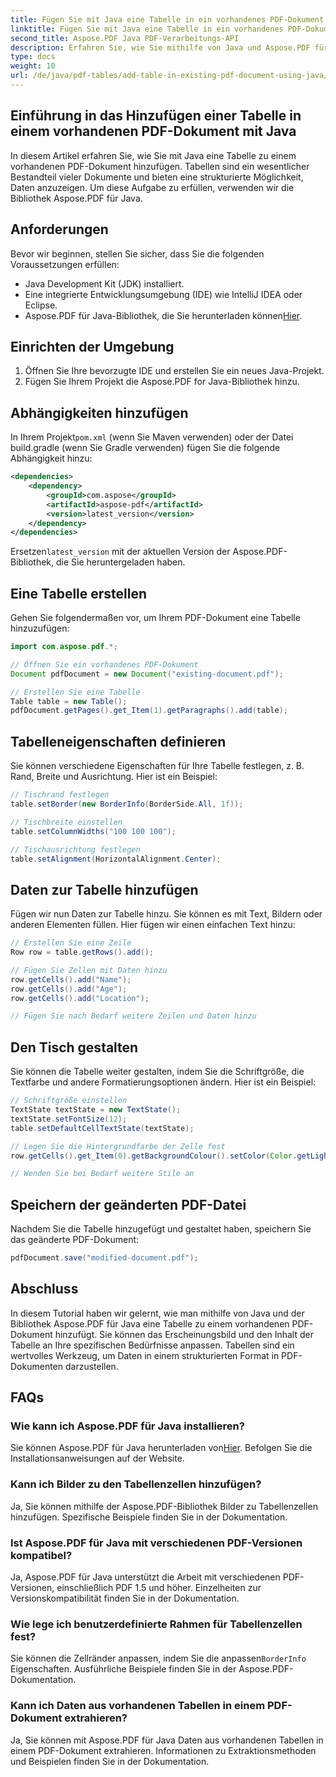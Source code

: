 ```yaml
---
title: Fügen Sie mit Java eine Tabelle in ein vorhandenes PDF-Dokument ein
linktitle: Fügen Sie mit Java eine Tabelle in ein vorhandenes PDF-Dokument ein
second_title: Aspose.PDF Java PDF-Verarbeitungs-API
description: Erfahren Sie, wie Sie mithilfe von Java und Aspose.PDF für Java Tabellen zu vorhandenen PDF-Dokumenten hinzufügen. Schritt-für-Schritt-Anleitung mit Codebeispielen.
type: docs
weight: 10
url: /de/java/pdf-tables/add-table-in-existing-pdf-document-using-java/
---
```


## Einführung in das Hinzufügen einer Tabelle in einem vorhandenen PDF-Dokument mit Java

In diesem Artikel erfahren Sie, wie Sie mit Java eine Tabelle zu einem vorhandenen PDF-Dokument hinzufügen. Tabellen sind ein wesentlicher Bestandteil vieler Dokumente und bieten eine strukturierte Möglichkeit, Daten anzuzeigen. Um diese Aufgabe zu erfüllen, verwenden wir die Bibliothek Aspose.PDF für Java.

## Anforderungen

Bevor wir beginnen, stellen Sie sicher, dass Sie die folgenden Voraussetzungen erfüllen:

- Java Development Kit (JDK) installiert.
- Eine integrierte Entwicklungsumgebung (IDE) wie IntelliJ IDEA oder Eclipse.
-  Aspose.PDF für Java-Bibliothek, die Sie herunterladen können[Hier](https://releases.aspose.com/pdf/java/).

## Einrichten der Umgebung

1. Öffnen Sie Ihre bevorzugte IDE und erstellen Sie ein neues Java-Projekt.
2. Fügen Sie Ihrem Projekt die Aspose.PDF for Java-Bibliothek hinzu.

## Abhängigkeiten hinzufügen

 In Ihrem Projekt`pom.xml` (wenn Sie Maven verwenden) oder der Datei build.gradle (wenn Sie Gradle verwenden) fügen Sie die folgende Abhängigkeit hinzu:

```xml
<dependencies>
    <dependency>
        <groupId>com.aspose</groupId>
        <artifactId>aspose-pdf</artifactId>
        <version>latest_version</version>
    </dependency>
</dependencies>
```

 Ersetzen`latest_version` mit der aktuellen Version der Aspose.PDF-Bibliothek, die Sie heruntergeladen haben.

## Eine Tabelle erstellen

Gehen Sie folgendermaßen vor, um Ihrem PDF-Dokument eine Tabelle hinzuzufügen:

```java
import com.aspose.pdf.*;

// Öffnen Sie ein vorhandenes PDF-Dokument
Document pdfDocument = new Document("existing-document.pdf");

// Erstellen Sie eine Tabelle
Table table = new Table();
pdfDocument.getPages().get_Item(1).getParagraphs().add(table);
```

## Tabelleneigenschaften definieren

Sie können verschiedene Eigenschaften für Ihre Tabelle festlegen, z. B. Rand, Breite und Ausrichtung. Hier ist ein Beispiel:

```java
// Tischrand festlegen
table.setBorder(new BorderInfo(BorderSide.All, 1f));

// Tischbreite einstellen
table.setColumnWidths("100 100 100");

// Tischausrichtung festlegen
table.setAlignment(HorizontalAlignment.Center);
```

## Daten zur Tabelle hinzufügen

Fügen wir nun Daten zur Tabelle hinzu. Sie können es mit Text, Bildern oder anderen Elementen füllen. Hier fügen wir einen einfachen Text hinzu:

```java
// Erstellen Sie eine Zeile
Row row = table.getRows().add();

// Fügen Sie Zellen mit Daten hinzu
row.getCells().add("Name");
row.getCells().add("Age");
row.getCells().add("Location");

// Fügen Sie nach Bedarf weitere Zeilen und Daten hinzu
```

## Den Tisch gestalten

Sie können die Tabelle weiter gestalten, indem Sie die Schriftgröße, die Textfarbe und andere Formatierungsoptionen ändern. Hier ist ein Beispiel:

```java
// Schriftgröße einstellen
TextState textState = new TextState();
textState.setFontSize(12);
table.setDefaultCellTextState(textState);

// Legen Sie die Hintergrundfarbe der Zelle fest
row.getCells().get_Item(0).getBackgroundColour().setColor(Color.getLightGray());

// Wenden Sie bei Bedarf weitere Stile an
```

## Speichern der geänderten PDF-Datei

Nachdem Sie die Tabelle hinzugefügt und gestaltet haben, speichern Sie das geänderte PDF-Dokument:

```java
pdfDocument.save("modified-document.pdf");
```

## Abschluss

In diesem Tutorial haben wir gelernt, wie man mithilfe von Java und der Bibliothek Aspose.PDF für Java eine Tabelle zu einem vorhandenen PDF-Dokument hinzufügt. Sie können das Erscheinungsbild und den Inhalt der Tabelle an Ihre spezifischen Bedürfnisse anpassen. Tabellen sind ein wertvolles Werkzeug, um Daten in einem strukturierten Format in PDF-Dokumenten darzustellen.

## FAQs

### Wie kann ich Aspose.PDF für Java installieren?

 Sie können Aspose.PDF für Java herunterladen von[Hier](https://releases.aspose.com/pdf/java/). Befolgen Sie die Installationsanweisungen auf der Website.

### Kann ich Bilder zu den Tabellenzellen hinzufügen?

Ja, Sie können mithilfe der Aspose.PDF-Bibliothek Bilder zu Tabellenzellen hinzufügen. Spezifische Beispiele finden Sie in der Dokumentation.

### Ist Aspose.PDF für Java mit verschiedenen PDF-Versionen kompatibel?

Ja, Aspose.PDF für Java unterstützt die Arbeit mit verschiedenen PDF-Versionen, einschließlich PDF 1.5 und höher. Einzelheiten zur Versionskompatibilität finden Sie in der Dokumentation.

### Wie lege ich benutzerdefinierte Rahmen für Tabellenzellen fest?

 Sie können die Zellränder anpassen, indem Sie die anpassen`BorderInfo` Eigenschaften. Ausführliche Beispiele finden Sie in der Aspose.PDF-Dokumentation.

### Kann ich Daten aus vorhandenen Tabellen in einem PDF-Dokument extrahieren?

Ja, Sie können mit Aspose.PDF für Java Daten aus vorhandenen Tabellen in einem PDF-Dokument extrahieren. Informationen zu Extraktionsmethoden und Beispielen finden Sie in der Dokumentation.